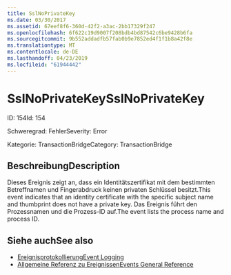 ```yaml
---
title: SslNoPrivateKey
ms.date: 03/30/2017
ms.assetid: 67eef8f6-360d-42f2-a3ac-2bb17329f247
ms.openlocfilehash: 6f622c19d9007f208bdb4bd87542c6be9428b6fa
ms.sourcegitcommit: 9b552addadfb57fab0b9e7852ed4f1f1b8a42f8e
ms.translationtype: MT
ms.contentlocale: de-DE
ms.lasthandoff: 04/23/2019
ms.locfileid: "61944442"
---
```

# <a name="sslnoprivatekey"></a><span data-ttu-id="f7762-102">SslNoPrivateKey</span><span class="sxs-lookup"><span data-stu-id="f7762-102">SslNoPrivateKey</span></span>
<span data-ttu-id="f7762-103">ID: 154</span><span class="sxs-lookup"><span data-stu-id="f7762-103">Id: 154</span></span>  
  
 <span data-ttu-id="f7762-104">Schweregrad: Fehler</span><span class="sxs-lookup"><span data-stu-id="f7762-104">Severity: Error</span></span>  
  
 <span data-ttu-id="f7762-105">Kategorie: TransactionBridge</span><span class="sxs-lookup"><span data-stu-id="f7762-105">Category: TransactionBridge</span></span>  
  
## <a name="description"></a><span data-ttu-id="f7762-106">Beschreibung</span><span class="sxs-lookup"><span data-stu-id="f7762-106">Description</span></span>  
 <span data-ttu-id="f7762-107">Dieses Ereignis zeigt an, dass ein Identitätszertifikat mit dem bestimmten Betreffnamen und Fingerabdruck keinen privaten Schlüssel besitzt.</span><span class="sxs-lookup"><span data-stu-id="f7762-107">This event indicates that an identity certificate with the specific subject name and thumbprint does not have a private key.</span></span> <span data-ttu-id="f7762-108">Das Ereignis führt den Prozessnamen und die Prozess-ID auf.</span><span class="sxs-lookup"><span data-stu-id="f7762-108">The event lists the process name and process ID.</span></span>  
  
## <a name="see-also"></a><span data-ttu-id="f7762-109">Siehe auch</span><span class="sxs-lookup"><span data-stu-id="f7762-109">See also</span></span>

- [<span data-ttu-id="f7762-110">Ereignisprotokollierung</span><span class="sxs-lookup"><span data-stu-id="f7762-110">Event Logging</span></span>](../../../../../docs/framework/wcf/diagnostics/event-logging/index.md)
- [<span data-ttu-id="f7762-111">Allgemeine Referenz zu Ereignissen</span><span class="sxs-lookup"><span data-stu-id="f7762-111">Events General Reference</span></span>](../../../../../docs/framework/wcf/diagnostics/event-logging/events-general-reference.md)
